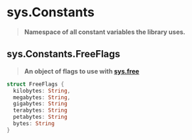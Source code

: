 # sys.Constants
> **Namespace of all constant variables the library uses.**

## sys.Constants.FreeFlags
> **An object of flags to use with [sys.free](/sysinfo/functions/free)**

```rust
struct FreeFlags {
  kilobytes: String,
  megabytes: String,
  gigabytes: String
  terabytes: String
  petabytes: String
  bytes: String
}
```